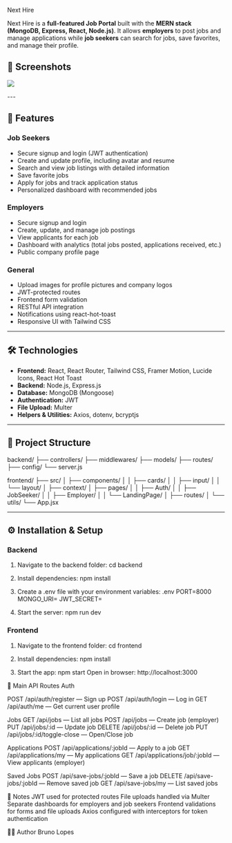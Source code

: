 Next Hire

Next Hire is a **full-featured Job Portal** built with the **MERN stack (MongoDB, Express, React, Node.js)**. It allows **employers** to post jobs and manage applications while **job seekers** can search for jobs, save favorites, and manage their profile.
## 📝 Screenshots
<p> <img src="/frontend/public/1.png"> </p>
---

## 📝 Features

### Job Seekers
- Secure signup and login (JWT authentication)
- Create and update profile, including avatar and resume
- Search and view job listings with detailed information
- Save favorite jobs
- Apply for jobs and track application status
- Personalized dashboard with recommended jobs

### Employers
- Secure signup and login
- Create, update, and manage job postings
- View applicants for each job
- Dashboard with analytics (total jobs posted, applications received, etc.)
- Public company profile page

### General
- Upload images for profile pictures and company logos
- JWT-protected routes
- Frontend form validation
- RESTful API integration
- Notifications using react-hot-toast
- Responsive UI with Tailwind CSS

---

## 🛠 Technologies

- **Frontend:** React, React Router, Tailwind CSS, Framer Motion, Lucide Icons, React Hot Toast
- **Backend:** Node.js, Express.js
- **Database:** MongoDB (Mongoose)
- **Authentication:** JWT
- **File Upload:** Multer
- **Helpers & Utilities:** Axios, dotenv, bcryptjs

---

## 📁 Project Structure
backend/
├── controllers/
├── middlewares/
├── models/
├── routes/
├── config/
└── server.js

frontend/
├── src/
│ ├── components/
│ │ ├── cards/
│ │ ├── input/
│ │ └── layout/
│ ├── context/
│ ├── pages/
│ │ ├── Auth/
│ │ ├── JobSeeker/
│ │ ├── Employer/
│ │ └── LandingPage/
│ ├── routes/
│ └── utils/
└── App.jsx

---

## ⚙️ Installation & Setup

### Backend
1. Navigate to the backend folder:
cd backend

2. Install dependencies:
npm install

3. Create a .env file with your environment variables:
.env
PORT=8000
MONGO_URI=<your-mongodb-uri>
JWT_SECRET=<your-jwt-secret>

4. Start the server:
npm run dev

### Frontend
1. Navigate to the frontend folder:
cd frontend

2. Install dependencies:
npm install

3. Start the app:
npm start
Open in browser: http://localhost:3000

🔗 Main API Routes
Auth

POST /api/auth/register — Sign up
POST /api/auth/login — Log in
GET /api/auth/me — Get current user profile

Jobs
GET /api/jobs — List all jobs
POST /api/jobs — Create job (employer)
PUT /api/jobs/:id — Update job
DELETE /api/jobs/:id — Delete job
PUT /api/jobs/:id/toggle-close — Open/Close job

Applications
POST /api/applications/:jobId — Apply to a job
GET /api/applications/my — My applications
GET /api/applications/job/:jobId — View applicants (employer)

Saved Jobs
POST /api/save-jobs/:jobId — Save a job
DELETE /api/save-jobs/:jobId — Remove saved job
GET /api/save-jobs/my — List saved jobs

📌 Notes
JWT used for protected routes
File uploads handled via Multer
Separate dashboards for employers and job seekers
Frontend validations for forms and file uploads
Axios configured with interceptors for token authentication

👨‍💻 Author
Bruno Lopes

